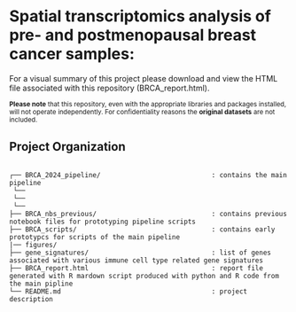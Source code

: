 # Spatial transcriptomics analysis of pre- and postmenopausal breast cancer samples:

For a visual summary of this project please download and view the HTML file associated with this repository (BRCA_report.html).

<sub>**Please note** that this repository, even with the appropriate libraries and packages installed, will not operate independently. For confidentiality reasons the **original datasets** are not included.
<br>

## Project Organization
```

┌── BRCA_2024_pipeline/                            : contains the main pipeline
 └──
 └──
 └── 
├── BRCA_nbs_previous/                             : contains previous notebook files for prototyping pipeline scripts
├── BRCA_scripts/                                  : contains early prototypcs for scripts of the main pipeline                             
|── figures/
├── gene_signatures/                               : list of genes associated with various immune cell type related gene signatures
├── BRCA_report.html                               : report file generated with R mardown script produced with python and R code from the main pipline
└── README.md                                      : project description

```
<br>